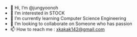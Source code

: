 - 👋 Hi, I’m @jungyoonoh
- 👀 I’m interested in STOCK
- 🌱 I’m currently learning Computer Science Engineering
- 💞️ I’m looking to collaborate on Someone who has passion
- 📫 How to reach me : xkakak142@gmail.com

<!---
jungyoonoh/jungyoonoh is a ✨ special ✨ repository because its `README.md` (this file) appears on your GitHub profile.
You can click the Preview link to take a look at your changes.
--->
